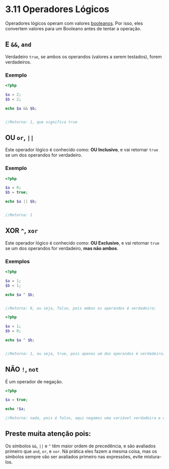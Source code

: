 # 3.11 Operadores Lógicos

Operadores lógicos operam com valores [booleanos](3-Tipos-de-dados.md). Por isso, eles convertem valores para um Booleano antes de tentar a operação.

## E `&&`, `and` 

Verdadeiro `true`, se ambos os operandos (valores a serem testados), forem verdadeiros.

### Exemplo
```php
<?php

$a = 2;
$b = 2;

echo $a && $b;


//Retorna: 1, que significa true
```

## OU `or`, `||`

Este operador lógico é conhecido como: **OU Inclusivo**, e vai retornar `true` se um dos operandos for verdadeiro.

### Exemplo
```php
<?php

$a = 0;
$b = true;

echo $a || $b;


//Retorna: 1
```

## XOR `^`, `xor`

Este operador lógico é conhecido como: **OU Exclusivo**, e vai retornar `true` se um dos operandos for verdadeiro, **mas não ambos**.

### Exemplos
```php
<?php

$a = 1;
$b = 1;

echo $a ^ $b;


//Retorna: 0, ou seja, falso, pois ambos os operandos é verdadeiro;
```

```php
<?php

$a = 1;
$b = 0;

echo $a ^ $b;


//Retorna: 1, ou seja, true, pois apenas um dos operandos é verdadeiro;
```

## NÃO `!`, `not`

É um operador de negação.

```php
<?php

$a = true;

echo !$a;

//Retorna: nada, pois é falso, aqui negamos uma variável verdadeira e ela se tornou falsa.
```

## Preste muita atenção pois:

Os símbolos `&&`, `||` e `^` têm maior ordem de precedência, e são avaliados primeiro que `and`, `or`, e `xor`.
Ná prática eles fazem a mesma coisa, mas os símbolos sempre vão ser avaliados primeiro nas expressões, evite mistura-los.
